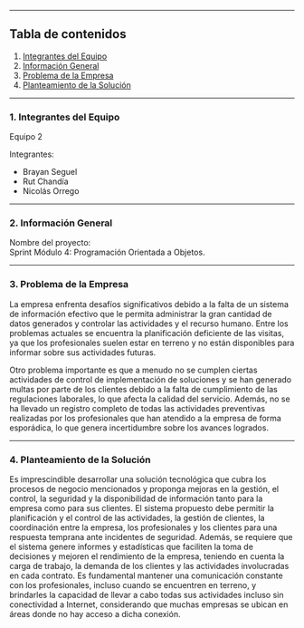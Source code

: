 ***
## Tabla de contenidos

1. [Integrantes del Equipo](#Integrantes-del-Equipo)
2. [Información General](#Información-General)
3. [Problema de la Empresa](#Problema-de-la-Empresa)
4. [Planteamiento de la Solución](#Planteamiento-de-la-Solución)

***
### 1. Integrantes del Equipo <a name="Integrantes-del-Equipo"></a>

Equipo 2

Integrantes:
* Brayan Seguel 
* Rut Chandía
* Nicolás Orrego

***
### 2. Información General <a name="Información-General"></a>

Nombre del proyecto:
<br> Sprint Módulo 4: Programación Orientada a Objetos.

***
### 3. Problema de la Empresa <a name="Problema-de-la-Empresa"></a>

La empresa enfrenta desafíos significativos debido a la falta de un sistema de información efectivo que le permita administrar la gran cantidad de datos generados y controlar las actividades y el recurso humano. 
Entre los problemas actuales se encuentra la planificación deficiente de las visitas, ya que los profesionales suelen estar en terreno y no están disponibles para informar sobre sus actividades futuras.

Otro problema importante es que a menudo no se cumplen ciertas actividades de control de implementación de soluciones y se han generado multas por parte de los clientes debido a la falta de cumplimiento de las regulaciones laborales, 
lo que afecta la calidad del servicio. Además, no se ha llevado un registro completo de todas las actividades preventivas realizadas por los profesionales que han atendido a la empresa de forma esporádica, 
lo que genera incertidumbre sobre los avances logrados.
***
### 4. Planteamiento de la Solución <a name="Planteamiento-de-la-solución"></a>

Es imprescindible desarrollar una solución tecnológica que cubra los procesos de negocio mencionados y proponga mejoras en la gestión, el control, la seguridad y 
la disponibilidad de información tanto para la empresa como para sus clientes. El sistema propuesto debe permitir la planificación y el control de las actividades, 
la gestión de clientes, la coordinación entre la empresa, los profesionales y los clientes para una respuesta temprana ante incidentes de seguridad.
Además, se requiere que el sistema genere informes y estadísticas que faciliten la toma de decisiones y mejoren el rendimiento de la empresa, 
teniendo en cuenta la carga de trabajo, la demanda de los clientes y las actividades involucradas en cada contrato. 
Es fundamental mantener una comunicación constante con los profesionales, incluso cuando se encuentren en terreno, y brindarles la capacidad de llevar a cabo todas sus actividades 
incluso sin conectividad a Internet, considerando que muchas empresas se ubican en áreas donde no hay acceso a dicha conexión.


